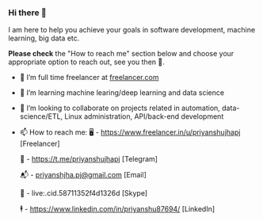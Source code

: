 ### Hi there 👋

I am here to help you achieve your goals in software development, machine learning, big data etc. 

**Please check** the "How to reach me" section below and choose your appropriate option to reach out, see you then 🍻.

- 🔭 I’m full time freelancer at [freelancer.com](https://www.freelancer.in/u/priyanshujhapj)
  
- 🌱 I’m learning machine learing/deep learning and data science
  
- 👯 I’m looking to collaborate on projects related in automation, data-science/ETL, Linux administration, API/back-end development
  
- 📫 How to reach me:
    🖥️ - https://www.freelancer.in/u/priyanshujhapj       [Freelancer]
  
    📱 - https://t.me/priyanshujhapj                      [Telegram]
  
    📬 - priyanshjha.pj@gmail.com                         [Email]
  
    👋 - live:.cid.58711352f4d1326d                       [Skype]
  
    🕴️ - https://www.linkedin.com/in/priyanshu87694/      [LinkedIn]
